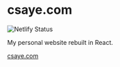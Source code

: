 # csaye.com

![Netlify Status](https://api.netlify.com/api/v1/badges/7b6300cc-043f-4f74-b3e6-78d051d84630/deploy-status)

My personal website rebuilt in React.

[csaye.com](https://csaye.com)

